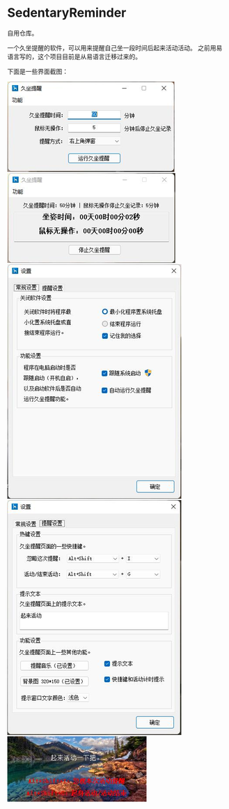 # SedentaryReminder

自用仓库。

一个久坐提醒的软件，可以用来提醒自己坐一段时间后起来活动活动。
之前用易语言写的，这个项目目前是从易语言迁移过来的。

下面是一些界面截图：

![1.jpg](https://raw.githubusercontent.com/LuodachuiXG/SedentaryReminder/main/Resources/1.jpg)
![2.jpg](https://raw.githubusercontent.com/LuodachuiXG/SedentaryReminder/main/Resources/2.jpg)
![3.jpg](https://raw.githubusercontent.com/LuodachuiXG/SedentaryReminder/main/Resources/3.jpg)
![4.jpg](https://raw.githubusercontent.com/LuodachuiXG/SedentaryReminder/main/Resources/4.jpg)
![5.jpg](https://raw.githubusercontent.com/LuodachuiXG/SedentaryReminder/main/Resources/5.jpg)
